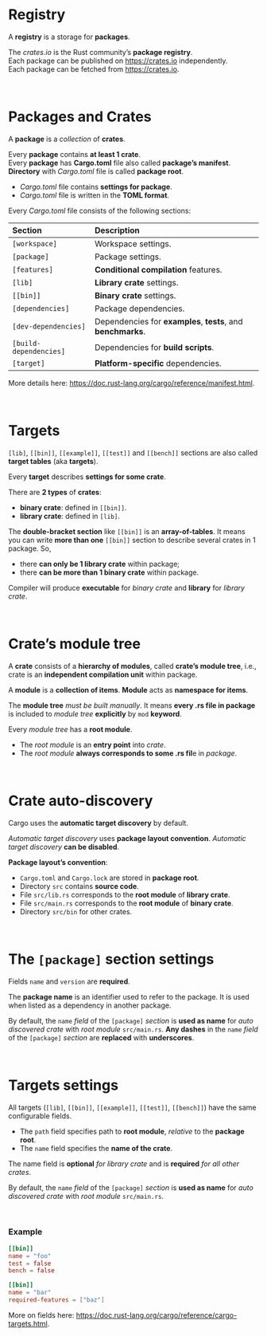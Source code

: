 # Registry
A **registry** is a storage for **packages**. 

The *crates.io* is the Rust community’s **package registry**. <br>
Each package can be published on https://crates.io independently. <br>
Each package can be fetched from https://crates.io. <br>

<br>

# Packages and Crates
A **package** is a *collection* of **crates**.  

Every **package** contains **at least 1 crate**.<br>
Every **package** has **Cargo.toml** file also called **package’s manifest**. <br>
**Directory** with *Cargo.toml* file is called **package root**.<br>

- *Cargo.toml* file contains **settings for package**.
- *Cargo.toml* file is written in the **TOML format**. 

Every *Cargo.toml* file consists of the following sections:

|Section|Description|
|:------|:----------|
|``[workspace]``|Workspace settings.|
|``[package]``|Package settings.|
|``[features]``|**Conditional compilation** features.|
|``[lib]``|**Library crate** settings.|
|``[[bin]]``|**Binary crate** settings.|
|``[dependencies]``|Package dependencies.|
|``[dev-dependencies]``|Dependencies for **examples**, **tests**, and **benchmarks**.|
|``[build-dependencies]``|Dependencies for **build scripts**.|
|``[target]``|**Platform-specific** dependencies.|

More details here: https://doc.rust-lang.org/cargo/reference/manifest.html.

<br>

# Targets
``[lib]``, ``[[bin]]``, ``[[example]]``, ``[[test]]`` and ``[[bench]]`` sections are also called **target tables** (aka **targets**).

Every **target** describes **settings for some crate**.

There are **2 types** of **crates**:
- **binary crate**: defined in ``[[bin]]``.
- **library crate**: defined in ``[lib]``. 

The **double-bracket section** like ``[[bin]]`` is an **array-of-tables**. It means you can write **more than one** ``[[bin]]`` section to describe several crates in 1 package.
So, 
- there **can only be 1 library crate** within package; 
- there **can be more than 1 binary crate** within package.

Compiler will produce **executable** for *binary crate* and **library** for *library crate*.

<br>

# Crate’s module tree
A **crate** consists of a **hierarchy of modules**, called **crate’s module tree**, i.e., crate is an **independent compilation unit** within package.

A **module** is a **collection of items**. **Module** acts as **namespace for items**.

The **module tree** *must be built manually*. It means **every .rs file in package** is included to *module tree* **explicitly** by ``mod`` **keyword**.

Every *module tree* has a **root module**. 

- The *root module* is an **entry point** into *crate*. 
- The *root module* **always corresponds to some .rs fil**e in *package*.

<br>

# Crate auto-discovery
Cargo uses the **automatic target discovery** by default. 

*Automatic target discovery* uses **package layout convention**. *Automatic target discovery* **can be disabled**.

**Package layout’s convention**:
- ``Cargo.toml`` and ``Cargo.lock`` are stored in **package root**.
- Directory ``src`` contains **source code**.
- File ``src/lib.rs`` corresponds to the **root module** of **library crate**.
- File ``src/main.rs`` corresponds to the **root module** of **binary crate**.
- Directory ``src/bin`` for other crates.

<br>

# The ``[package]`` section settings
Fields ``name`` and ``version`` are **required**.

The **package name** is an identifier used to refer to the package. 
It is used when listed as a dependency in another package.

By default, the ``name`` *field* of the ``[package]`` *section* is **used as name** for *auto discovered crate* with *root module* ``src/main.rs``.
**Any dashes** in the ``name`` *field* of the ``[package]`` *section* are **replaced** with **underscores**.

<br>

# Targets settings
All targets (``[lib]``, ``[[bin]]``, ``[[example]]``, ``[[test]]``, ``[[bench]]``) have the same configurable fields.

- The ``path`` field specifies path to **root module**, *relative* to the **package root**.
- The ``name`` field specifies the **name of the crate**. 

The name field is **optional** *for library crate* and is **required** *for all other crates*.

By default, the ``name`` *field* of the ``[package]`` *section* is **used as name** for *auto discovered crate* with *root module* ``src/main.rs``.

<br>

### Example
```toml
[[bin]]
name = "foo"
test = false
bench = false

[[bin]]
name = "bar"
required-features = ["baz"]
```

More on fields here: https://doc.rust-lang.org/cargo/reference/cargo-targets.html.
